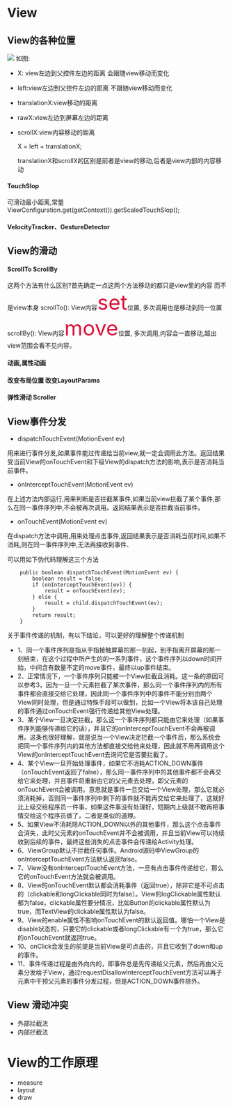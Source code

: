 # View

## View的各种位置
![](http://img.blog.csdn.net/20160808154319878?watermark/2/text/aHR0cDovL2Jsb2cuY3Nkbi5uZXQv/font/5a6L5L2T/fontsize/400/fill/I0JBQkFCMA==/dissolve/70/gravity/Center)
如图:
* X: view左边到父控件左边的距离 会跟随view移动而变化
* left:view左边到父控件左边的距离 不跟随view移动而变化
* translationX:view移动的距离
* rawX:view左边到屏幕左边的距离
* scrollX:view内容移动的距离

  X = left + translationX;

  translationX和scrollX的区别是前者是view的移动,后者是view内部的内容移动

#### TouchSlop
可滑动最小距离,常量 ViewConfiguration.get(getContext()).getScaledTouchSlop();
#### VelocityTracker、GestureDetector


## View的滑动
#### ScrollTo ScrollBy
这两个方法有什么区别?首先确定一点这两个方法移动的都只是view里的内容 而不是view本身
scrollTo():  View内容<font color=Crimson size=14>set</font>位置, 多次调用也是移动到同一位置
scrollBy():  View内容<font color=Crimson size=14>move</font>位置, 多次调用,内容会一直移动,超出view范围会看不见内容。

#### 动画,属性动画
#### 改变布局位置   改变LayoutParams
#### 弹性滑动 Scroller



## View事件分发
* dispatchTouchEvent(MotionEvent ev)

用来进行事件分发,如果事件能过传递给当前view,就一定会调用此方法。返回结果受当前View的onTouchEvent和下级View的dispatch方法的影响,表示是否消耗当前事件。
* onInterceptTouchEvent(MotionEvent ev)

在上述方法内部运行,用来判断是否拦截某事件,如果当前view拦截了某个事件,那么在同一事件序列中,不会被再次调用。返回结果表示是否拦截当前事件。
* onTouchEvent(MotionEvent ev)

在dispatch方法中调用,用来处理点击事件,返回结果表示是否消耗当前时间,如果不消耗,则在同一事件序列中,无法再接收到事件、

可以用如下伪代码理解这三个方法

        public boolean dispatchTouchEvent(MotionEvent ev) {
            boolean result = false;
            if (onInterceptTouchEvent(ev)) {
                result = onTouchEvent(ev);
            } else {
                result = child.dispatchTouchEvent(ev);
            }
            return result;
        }
关于事件传递的机制，有以下结论，可以更好的理解整个传递机制
* 1、同一个事件序列是指从手指接触屏幕的那一刻起，到手指离开屏幕的那一刻结束，在这个过程中所产生的的一系列事件，这个事件序列以down时间开始，中间含有数量不定的move事件，最终以up事件结束。
* 2、正常情况下，一个事件序列只能被一个View拦截且消耗。这一条的原因可以参考3，因为一旦一个元素拦截了某次事件，那么同一个事件序列内的所有事件都会直接交给它处理，因此同一个事件序列中的事件不能分别由两个View同时处理，但是通过特殊手段可以做到，比如一个View将本该自己处理的事件通过onTouchEvent强行传递给其他View处理。
* 3、某个View一旦决定拦截，那么这一个事件序列都只能由它来处理（如果事件序列能够传递给它的话），并且它的onInterceptTouchEvent不会再被调用。这条也很好理解，就是说当一个View决定拦截一个事件后，那么系统会把同一个事件序列内的其他方法都直接交给他来处理，因此就不用再调用这个View的onInterceptTouchEvent去询问它是否要拦截了。
* 4、某个View一旦开始处理事件，如果它不消耗ACTION_DOWN事件（onTouchEvent返回了false），那么同一事件序列中的其他事件都不会再交给它来处理，并且事件将重新由它的父元素去处理，即父元素的onTouchEvent会被调用。意思就是事件一旦交给一个View处理，那么它就必须消耗掉，否则同一事件序列中剩下的事件就不能再交给它来处理了，这就好比上级交给程序员一件事，如果这件事没有处理好，短期内上级就不敢再把事情交给这个程序员做了，二者是类似的道理。
* 5、如果View不消耗除ACTION_DOWN以外的其他事件，那么这个点击事件会消失，此时父元素的onTouchEvent并不会被调用，并且当前View可以持续收到后续的事件，最终这些消失的点击事件会传递给Activity处理。
* 6、ViewGroup默认不拦截任何事件。Android源码中ViewGroup的onInterceptTouchEvent方法默认返回false。
* 7、View没有onInterceptTouchEvent方法，一旦有点击事件传递给它，那么它的onTouchEvent方法就会被调用。
* 8、View的onTouchEvent默认都会消耗事件（返回true），除非它是不可点击的（clickable和longClickable同时为false）。View的logClickable属性默认都为false，clickable属性要分情况，比如Button的clickable属性默认为true，而TextView的clickable属性默认为false。
* 9、View的enable属性不影响onTouchEvent的默认返回值。哪怕一个View是disable状态的，只要它的clickable或者longClickable有一个为true，那么它的onTouchEvent就返回true。
* 10、onClick会发生的前提是当前View是可点击的，并且它收到了down和up的事件。
* 11、事件传递过程是由外向内的，即事件总是先传递给父元素，然后再由父元素分发给子View，通过requestDisallowInterceptTouchEvent方法可以再子元素中干预父元素的事件分发过程，但是ACTION_DOWN事件除外。


## View 滑动冲突
* 外部拦截法
* 内部拦截法

# View的工作原理
* measure
* layout
* draw